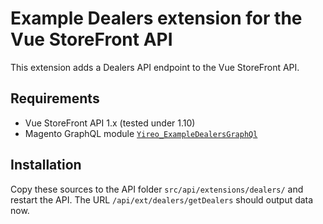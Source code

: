 # Example Dealers extension for the Vue StoreFront API
This extension adds a Dealers API endpoint to the Vue StoreFront API.

## Requirements
- Vue StoreFront API 1.x (tested under 1.10)
- Magento GraphQL module [`Yireo_ExampleDealersGraphQl`](https://github.com/yireo-training/magento2-example-dealers-graph-ql)

## Installation
Copy these sources to the API folder `src/api/extensions/dealers/` and restart the API. The URL `/api/ext/dealers/getDealers` should output data now.
